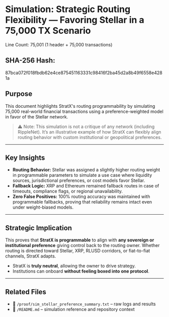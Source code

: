 # Simulation: Strategic Routing Flexibility — Favoring Stellar in a 75,000 TX Scenario
Line Count: 75,001 (1 header + 75,000 transactions)

## SHA-256 Hash:
87bca072f018fbdb62e4ce875451163331c98416f2ba45d2a8b49f6558e4281a


## Purpose

This document highlights StratX's routing programmability by simulating 75,000 real-world financial transactions using a preference-weighted model in favor of the Stellar network.

> ⚠️ Note: This simulation is not a critique of any network (including RippleNet). It’s an illustrative example of how StratX can flexibly align routing behavior with custom institutional or geopolitical preferences.

---

## Key Insights

- **Routing Behavior:** Stellar was assigned a slightly higher routing weight in programmable parameters to simulate a use case where liquidity sources, jurisdictional preferences, or cost models favor Stellar.
- **Fallback Logic:** XRP and Ethereum remained fallback routes in case of timeouts, compliance flags, or regional unavailability.
- **Zero False Positives:** 100% routing accuracy was maintained with programmable fallbacks, proving that reliability remains intact even under weight-biased models.

---

## Strategic Implication

This proves that **StratX is programmable** to align with **any sovereign or institutional preference** giving control back to the routing owner. Whether routing is directed toward Stellar, XRP, RLUSD corridors, or fiat-to-fiat channels, StratX adapts.
- StratX is **truly neutral**, allowing the owner to drive strategy.
- Institutions can onboard **without feeling boxed into one protocol**.

---

## Related Files

- 📄 `/proof/sim_stellar_preference_summary.txt` – raw logs and results  
- 📁 `/README.md` – simulation reference and repository context
